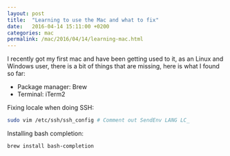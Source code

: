 ```yaml
---
layout: post
title:  "Learning to use the Mac and what to fix"
date:   2016-04-14 15:11:00 +0200
categories: mac
permalink: /mac/2016/04/14/learning-mac.html
---
```


I recently got my first mac and have been getting used to it, as an Linux and
Windows user, there is a bit of things that are missing, here is what I found
so far:

* Package manager: Brew
* Terminal: iTerm2

Fixing locale when doing SSH:

``` bash
sudo vim /etc/ssh/ssh_config # Comment out SendEnv LANG LC_
```

Installing bash completion:

``` bash
brew install bash-completion
```
